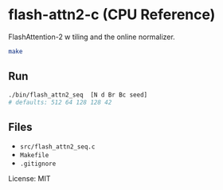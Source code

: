 # flash-attn2-c (CPU Reference)

FlashAttention-2 w tiling and the online normalizer.

```bash
make
```

## Run
```bash
./bin/flash_attn2_seq  [N d Br Bc seed]
# defaults: 512 64 128 128 42
```

## Files
- `src/flash_attn2_seq.c`
- `Makefile`
- `.gitignore`

License: MIT
